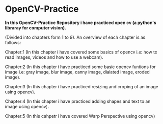 # OpenCV-Practice

**In this OpenCV-Practice Repository i have practiced open cv (a python's libraray for computer vision).**

(Divided into chapters form 1 to 9).
An overview of each chapter is as follows:

Chapter:1 (In this chapter i have covered some basics of opencv i.e: how to read images, videos and how to use a webcam).

Chapter:2 (In this chapter i have practiced some basic opencv funtions for image i.e: gray image, blur image, canny image, dialated image, eroded image).

Chapter:3 (In this chapter i have practiced resizing and croping of an image using opencv).

Chapter:4 (In this chapter i have practiced adding shapes and text to an image using opencv).

Chapter:5 (In this cahpetr i have covered Warp Perspective using opencv)
